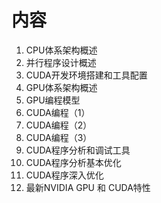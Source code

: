 

# 内容
1. CPU体系架构概述
2. 并行程序设计概述
3. CUDA开发环境搭建和工具配置
4. GPU体系架构概述
5. GPU编程模型
6. CUDA编程（1）
7. CUDA编程（2）
8. CUDA编程（3）
9. CUDA程序分析和调试工具
10. CUDA程序分析基本优化
11. CUDA程序深入优化
12. 最新NVIDIA GPU 和 CUDA特性


